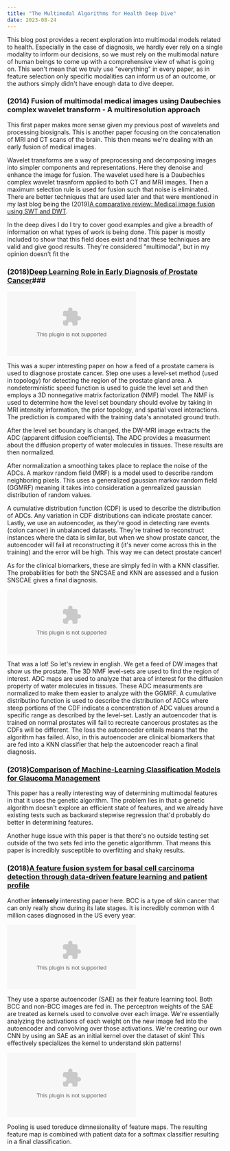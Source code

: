 ```yaml
---
title: "The Multimodal Algorithms for Health Deep Dive"
date: 2023-08-24
---
```


This blog post provides a recent exploration into multimodal models related to health. Especially in the case of diagnosis, we hardly ever rely on a single modality to inform our decisions, so we must rely on the multimodal nature of human beings to come up with a comprehensive view of what is going on. This won't mean that we truly use "everything" in every paper, as in feature selection only specific modalities can inform us of an outcome, or the authors simply didn't have enough data to dive deeper.

### (2014) Fusion of multimodal medical images using Daubechies complex wavelet transform - A multiresolution approach ###

This first paper makes more sense given my previous post of wavelets and processing biosignals. This is another paper focusing on the concatenation of MRI and CT scans of the brain. This then means we're dealing with an early fusion of medical images.

Wavelet transforms are a way of preprocessing and decomposing images into simpler components and representations. Here they denoise and enhance the image for fusion. The wavelet used here is a Daubechies complex wavelet trasnform applied to both CT and MRI images. Then a maximum selection rule is used for fusion such that noise is eliminated. There are better techniques that are used later and that were mentioned in my last blog being the (2019)[A comparative review: Medical image fusion using SWT and DWT](https://www.sciencedirect.com/science/article/pii/S2214785320369856).

In the deep dives I do I try to cover good examples and give a breadth of information on what types of work is being done. This paper is mostly included to show that this field does exist and that these techniques are valid and give good results. They're considered "multimodal", but in my opinion doesn't fit the 

### (2018)[Deep Learning Role in Early Diagnosis of Prostate Cancer](https://www.ncbi.nlm.nih.gov/pmc/articles/PMC5972199/)###

![Alt text](test.com)

This was a super interesting paper on how a feed of a prostate camera is used to diagnose prostate cancer. Step one uses a level-set method (used in topology) for detecting the region of the prostate gland area. A nondeterministic speed function is used to guide the level set and then employs a 3D nonnegative matrix factorization (NMF) model. The NMF is used to determine how the level set boundary should evolve by taking in MRI intensity information, the prior topology, and spatial voxel interactions. The prediction is compared with the training data's annotated ground truth.

After the level set boundary is changed, the DW-MRI image extracts the ADC (apparent diffusion coefficients). The ADC provides a measurment about the diffusion property of water molecules in tissues. These results are then normalized.

After normalization a smoothing takes place to replace the noise of the ADCs. A markov random field (MRF) is a model used to describe random neighboring pixels. This uses a generalized gaussian markov random field (GGMRF) meaning it takes into consideration a genrealized gaussian distribution of random values.

A cumulative distribution function (CDF) is used to describe the distribution of ADCs. Any variation in CDF distributions can indicate prostate cancer. Lastly, we use an autoencoder, as they're good in detecting rare events (colon cancer) in unbalanced datasets. They're trained to reconstruct instances where the data is similar, but when we show prostate cancer, the autoencoder will fail at reconstructing it (it's never come across this in the training) and the error will be high. This way we can detect prostate cancer!

As for the clinical biomarkers, these are simply fed in with a KNN classifier. The probabilities for both the SNCSAE and KNN are assessed and a fusion SNSCAE gives a final diagnosis.

![Alt text](test.com)

That was a lot! So let's review in english. We get a feed of DW images that show us the prostate. The 3D NMF level-sets are used to find the region of interest. ADC maps are used to analyze that area of interest for the diffusion property of water molecules in tissues. These ADC measurments are normalized to make them easier to analyze with the GGMRF. A cumulative distributino function is used to describe the distribution of ADCs where steep portions of the CDF indicate a concentration of ADC values around a specific range as described by the level-set. Lastly an autoencoder that is trained on normal prostates will fail to recreate cancerous prostates as the CDFs will be different. The loss the autoenocder entails means that the algorithm has failed. Also, in this autoencoder are clinical biomarkers that are fed into a KNN classifier that help the autoencoder reach a final diagnosis.

### (2018)[Comparison of Machine-Learning Classification Models for Glaucoma Management](https://www.google.com/url?q=https://www.ncbi.nlm.nih.gov/pmc/articles/PMC6029465/&sa=D&source=docs&ust=1692889773914434&usg=AOvVaw3p30kSqIbgI0C6e6_pd_6G) ###

This paper has a really interesting way of determining multimodal features in that it uses the genetic algorithm. The problem lies in that a genetic algorithm doesn't explore an efficient state of features, and we already have existing tests such as backward stepwise regression that'd probably do better in determining features.

Another huge issue with this paper is that there's no outside testing set outside of the two sets fed into the genetic algorithmm. That means this paper is incredibly susceptible to overfitting and shaky results.

### (2018)[A feature fusion system for basal cell carcinoma detection through data-driven feature learning and patient profile](https://pubmed.ncbi.nlm.nih.gov/29057507/) ###

Another <b>intensely</b> interesting paper here. BCC is a type of skin cancer that can only really show during its late stages. It is incredibly common with 4 million cases diagnosed in the US every year.

![Alt text](test.com)

They use a sparse autoencoder (SAE) as their feature learning tool. Both BCC and non-BCC images are fed in. The perceptron weights of the SAE are treated as kernels used to convolve over each image. We're essentially analyzing the activations of each weight on the new image fed into the autoencoder and convolving over those activations. We're creating our own CNN by using an SAE as an initial kernel over the dataset of skin! This effectively specializes the kernel to understand skin patterns!

![Alt text](test.com)

Pooling is used toreduce dimnesionality of feature maps. The resulting feature map is combined with patient data for a softmax classifier resulting in a final classification.

